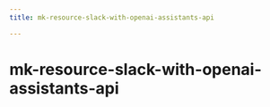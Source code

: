 ```yaml
---
title: mk-resource-slack-with-openai-assistants-api

---
```


# mk-resource-slack-with-openai-assistants-api